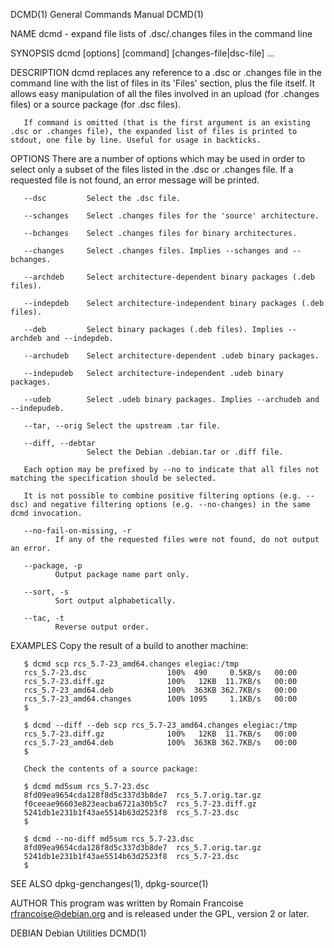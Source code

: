 DCMD(1)                                                                                  General Commands Manual                                                                                  DCMD(1)

NAME
       dcmd - expand file lists of .dsc/.changes files in the command line

SYNOPSIS
       dcmd [options] [command] [changes-file|dsc-file] ...

DESCRIPTION
       dcmd  replaces  any  reference  to  a .dsc or .changes file in the command line with the list of files in its 'Files' section, plus the file itself.  It allows easy manipulation of all the files
       involved in an upload (for .changes files) or a source package (for .dsc files).

       If command is omitted (that is the first argument is an existing .dsc or .changes file), the expanded list of files is printed to stdout, one file by line. Useful for usage in backticks.

OPTIONS
       There are a number of options which may be used in order to select only a subset of the files listed in the .dsc or .changes file. If a requested file is not found,  an  error  message  will  be
       printed.

       --dsc         Select the .dsc file.

       --schanges    Select .changes files for the 'source' architecture.

       --bchanges    Select .changes files for binary architectures.

       --changes     Select .changes files. Implies --schanges and --bchanges.

       --archdeb     Select architecture-dependent binary packages (.deb files).

       --indepdeb    Select architecture-independent binary packages (.deb files).

       --deb         Select binary packages (.deb files). Implies --archdeb and --indepdeb.

       --archudeb    Select architecture-dependent .udeb binary packages.

       --indepudeb   Select architecture-independent .udeb binary packages.

       --udeb        Select .udeb binary packages. Implies --archudeb and --indepudeb.

       --tar, --orig Select the upstream .tar file.

       --diff, --debtar
                     Select the Debian .debian.tar or .diff file.

       Each option may be prefixed by --no to indicate that all files not matching the specification should be selected.

       It is not possible to combine positive filtering options (e.g. --dsc) and negative filtering options (e.g. --no-changes) in the same dcmd invocation.

       --no-fail-on-missing, -r
              If any of the requested files were not found, do not output an error.

       --package, -p
              Output package name part only.

       --sort, -s
              Sort output alphabetically.

       --tac, -t
              Reverse output order.

EXAMPLES
       Copy the result of a build to another machine:

       $ dcmd scp rcs_5.7-23_amd64.changes elegiac:/tmp
       rcs_5.7-23.dsc                  100%  490     0.5KB/s   00:00
       rcs_5.7-23.diff.gz              100%   12KB  11.7KB/s   00:00
       rcs_5.7-23_amd64.deb            100%  363KB 362.7KB/s   00:00
       rcs_5.7-23_amd64.changes        100% 1095     1.1KB/s   00:00
       $

       $ dcmd --diff --deb scp rcs_5.7-23_amd64.changes elegiac:/tmp
       rcs_5.7-23.diff.gz              100%   12KB  11.7KB/s   00:00
       rcs_5.7-23_amd64.deb            100%  363KB 362.7KB/s   00:00
       $

       Check the contents of a source package:

       $ dcmd md5sum rcs_5.7-23.dsc
       8fd09ea9654cda128f8d5c337d3b8de7  rcs_5.7.orig.tar.gz
       f0ceeae96603e823eacba6721a30b5c7  rcs_5.7-23.diff.gz
       5241db1e231b1f43ae5514b63d2523f8  rcs_5.7-23.dsc
       $

       $ dcmd --no-diff md5sum rcs_5.7-23.dsc
       8fd09ea9654cda128f8d5c337d3b8de7  rcs_5.7.orig.tar.gz
       5241db1e231b1f43ae5514b63d2523f8  rcs_5.7-23.dsc
       $

SEE ALSO
       dpkg-genchanges(1), dpkg-source(1)

AUTHOR
       This program was written by Romain Francoise <rfrancoise@debian.org> and is released under the GPL, version 2 or later.

DEBIAN                                                                                       Debian Utilities                                                                                     DCMD(1)

